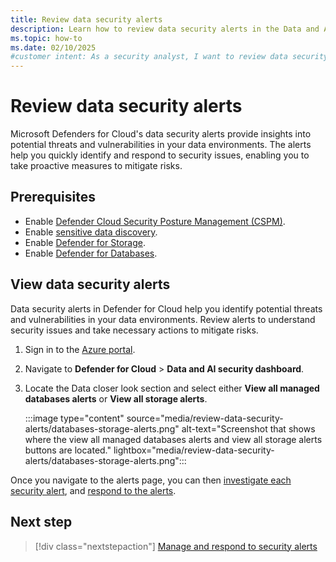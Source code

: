 ```yaml
---
title: Review data security alerts
description: Learn how to review data security alerts in the Data and AI security dashboard in Microsoft Defender for Cloud.
ms.topic: how-to
ms.date: 02/10/2025
#customer intent: As a security analyst, I want to review data security alerts so that I can identify and mitigate potential threats in my environments.
---
```


# Review data security alerts

Microsoft Defenders for Cloud's data security alerts provide insights into potential threats and vulnerabilities in your data environments. The alerts help you quickly identify and respond to security issues, enabling you to take proactive measures to mitigate risks.

## Prerequisites

- Enable [Defender Cloud Security Posture Management (CSPM)](tutorial-enable-cspm-plan.md).
- Enable [sensitive data discovery](tutorial-enable-cspm-plan.md#enable-the-components-of-the-defender-cspm-plan).
- Enable [Defender for Storage](tutorial-enable-storage-plan.md).
- Enable [Defender for Databases](tutorial-enable-databases-plan.md).

## View data security alerts

Data security alerts in Defender for Cloud help you identify potential threats and vulnerabilities in your data environments. Review alerts to understand security issues and take necessary actions to mitigate risks.

1. Sign in to the [Azure portal](https://portal.azure.com/).

1. Navigate to **Defender for Cloud** > **Data and AI security dashboard**.

1. Locate the Data closer look section and select either **View all managed databases alerts** or **View all storage alerts**.

    :::image type="content" source="media/review-data-security-alerts/databases-storage-alerts.png" alt-text="Screenshot that shows where the view all managed databases alerts and view all storage alerts buttons are located." lightbox="media/review-data-security-alerts/databases-storage-alerts.png":::

Once you navigate to the alerts page, you can then [investigate each security alert](manage-respond-alerts.md#investigate-a-security-alert), and [respond to the alerts](manage-respond-alerts.md#respond-to-a-security-alert).

## Next step

> [!div class="nextstepaction"]
> [Manage and respond to security alerts](manage-respond-alerts.md)
